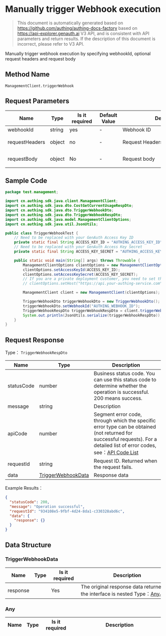 # Manually trigger Webhook execution

<!--
Warning ⚠️:
Do not modify this document directly,
https://github.com/Authing/authing-docs-factory
Use this project to generate
-->

<LastUpdated />

> This document is automatically generated based on https://github.com/authing/authing-docs-factory based on https://api-explorer.genauth.ai V3 API, and is consistent with API parameters and return results. If the description of this document is incorrect, please refer to V3 API.

Manually trigger webhook execution by specifying webhookId, optional request headers and request body

## Method Name

`ManagementClient.triggerWebhook`

## Request Parameters

| Name           | Type   | <div style="width:80px">Is it required</div> | <div style="width:60px">Default Value</div> | <div style="width:300px">Description</div> | <div style="width:200px">Example Value</div>                        |
| -------------- | ------ | -------------------------------------------- | ------------------------------------------- | ------------------------------------------ | ------------------------------------------------------------------- |
| webhookId      | string | yes                                          | -                                           | Webhook ID                                 | `6229ffaxxxxxxxxcade3e3d9`                                          |
| requestHeaders | object | no                                           | -                                           | Request Headers                            | `{"eventName":"test","data":{"description":"A test from authing"}}` |
| requestBody    | object | No                                           | -                                           | Request body                               | `{"eventName":"test","data":{"description":"A test from authing"}}` |

## Sample Code

```java
package test.management;

import cn.authing.sdk.java.client.ManagementClient;
import cn.authing.sdk.java.dto.CostGetCurrentUsageRespDto;
import cn.authing.sdk.java.dto.TriggerWebhookDto;
import cn.authing.sdk.java.dto.TriggerWebhookRespDto;
import cn.authing.sdk.java.model.ManagementClientOptions;
import cn.authing.sdk.java.util.JsonUtils;

public class TriggerWebhookTest {
    // Need to be replaced with your GenAuth Access Key ID
    private static final String ACCESS_KEY_ID = "AUTHING_ACCESS_KEY_ID";
    // Need to be replaced with your GenAuth Access Key Secret
    private static final String ACCESS_KEY_SECRET = "AUTHING_ACCESS_KEY_SECRET";

    public static void main(String[] args) throws Throwable {
        ManagementClientOptions clientOptions = new ManagementClientOptions();
        clientOptions.setAccessKeyId(ACCESS_KEY_ID);
        clientOptions.setAccessKeySecret(ACCESS_KEY_SECRET);
        // If you are a private deployment customer, you need to set the GenAuth service domain name
        // clientOptions.setHost("https://api.your-authing-service.com");

        ManagementClient client = new ManagementClient(clientOptions);

        TriggerWebhookDto triggerWebhookDto = new TriggerWebhookDto();
        triggerWebhookDto.setWebhookId("AUTHING_WEBHOOK_ID");
        TriggerWebhookRespDto triggerWebhookRespDto = client.triggerWebhook(triggerWebhookDto);
        System.out.println(JsonUtils.serialize(triggerWebhookRespDto));
    }
}

```

## Request Response

Type： `TriggerWebhookRespDto`

| Name       | Type                                                 | Description                                                                                                                                                                                                                                                                                                                                       |
| ---------- | ---------------------------------------------------- | ------------------------------------------------------------------------------------------------------------------------------------------------------------------------------------------------------------------------------------------------------------------------------------------------------------------------------------------------- |
| statusCode | number                                               | Business status code. You can use this status code to determine whether the operation is successful. 200 means success.                                                                                                                                                                                                                           |
| message    | string                                               | Description                                                                                                                                                                                                                                                                                                                                       |
| apiCode    | number                                               | Segment error code, through which the specific error type can be obtained (not returned for successful requests). For a detailed list of error codes, see：[API Code List](https://api-explorer.genauth.ai/?tag=group/%E5%BC%80%E5%8F%91%E5%87%86%E5%A4%87#tag/%E5%BC%80%E5%8F%91%E5%87%86%E5%A4%87/%E9%94%99%E8%AF%AF%E5%A4%84%E7%90%86/apiCode) |
| requestId  | string                                               | Request ID. Returned when the request fails.                                                                                                                                                                                                                                                                                                      |
| data       | <a href="#TriggerWebhookData">TriggerWebhookData</a> | Response data                                                                                                                                                                                                                                                                                                                                     |

Example Results：

```json
{
  "statusCode": 200,
  "message": "Operation successful",
  "requestId": "934108e5-9fbf-4d24-8da1-c330328abd6c",
  "data": {
    "response": {}
  }
}
```

## Data Structure

### <a id="TriggerWebhookData"></a> TriggerWebhookData

| Name     | Type | <div style="width:80px">Is it required</div> | <div style="width:300px">Description</div>                                                    | <div style="width:200px">Example Value</div> |
| -------- | ---- | -------------------------------------------- | --------------------------------------------------------------------------------------------- | -------------------------------------------- |
| response |      | Yes                                          | The original response data returned by the interface is nested Type：<a href="#Any">Any</a>。 |                                              |

### <a id="Any"></a> Any

| Name | Type | <div style="width:80px">Is it required</div> | <div style="width:300px">Description</div> | <div style="width:200px">Example Value</div> |
| ---- | ---- | -------------------------------------------- | ------------------------------------------ | -------------------------------------------- |
